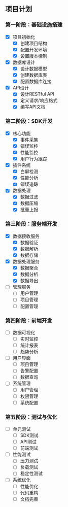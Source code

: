 ## 项目计划

### 第一阶段：基础设施搭建
- [x] 项目初始化
  - [x] 创建项目结构
  - [x] 配置开发环境
  - [x] 设置版本控制
- [x] 数据库设计
  - [x] 设计数据模型
  - [x] 创建数据库表
  - [x] 配置数据库连接
- [x] API设计
  - [x] 设计RESTful API
  - [x] 定义请求/响应格式
  - [x] 编写API文档

### 第二阶段：SDK开发
- [x] 核心功能
  - [x] 事件采集
  - [x] 错误监控
  - [x] 性能监控
  - [x] 用户行为跟踪
- [x] 插件系统
  - [x] 白屏检测
  - [x] 性能分析
  - [x] 错误追踪
- [x] 数据处理
  - [x] 数据过滤
  - [x] 数据压缩
  - [x] 批量上报

### 第三阶段：服务端开发
- [x] 数据接收服务
  - [x] 数据验证
  - [x] 数据解析
  - [x] 数据存储
- [x] 数据处理服务
  - [x] 数据聚合
  - [x] 数据分析
  - [x] 数据导出
- [ ] 管理服务
  - [ ] 用户管理
  - [ ] 项目管理
  - [ ] 配置管理

### 第四阶段：前端开发
- [ ] 数据可视化
  - [ ] 实时监控
  - [ ] 统计报表
  - [ ] 趋势分析
- [ ] 用户界面
  - [ ] 项目管理
  - [ ] 告警配置
  - [ ] 数据查询
- [ ] 系统管理
  - [ ] 用户管理
  - [ ] 权限管理
  - [ ] 系统配置

### 第五阶段：测试与优化
- [ ] 单元测试
  - [ ] SDK测试
  - [ ] API测试
  - [ ] 前端测试
- [ ] 性能测试
  - [ ] 压力测试
  - [ ] 负载测试
  - [ ] 稳定性测试
- [ ] 系统优化
  - [ ] 性能优化
  - [ ] 代码重构
  - [ ] 文档完善 